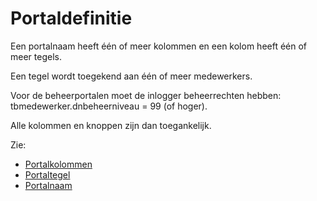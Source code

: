# Portaldefinitie

Een portalnaam heeft één of meer kolommen en een kolom heeft één of meer tegels.

Een tegel wordt toegekend aan één of meer medewerkers.

Voor de beheerportalen moet de inlogger beheerrechten hebben: tbmedewerker.dnbeheerniveau = 99 (of hoger).

Alle kolommen en knoppen zijn dan toegankelijk.

Zie:

- [Portalkolommen](./portal_kolommen.md)
- [Portaltegel](./portal_tegel.md)
- [Portalnaam](./portalnaam.md)
